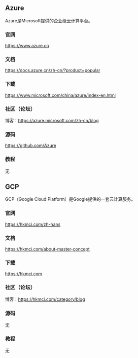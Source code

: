 ## Azure

Azure是Microsoft提供的企业级云计算平台。

### 官网
https://www.azure.cn

### 文档
https://docs.azure.cn/zh-cn/?product=popular

### 下载
https://www.microsoft.com/china/azure/index-en.html

### 社区（论坛）
博客：https://azure.microsoft.com/zh-cn/blog

### 源码
https://github.com/Azure

### 教程
无


## GCP

GCP（Google Cloud Platform）是Google提供的一套云计算服务。

### 官网
https://hkmci.com/zh-hans

### 文档
https://hkmci.com/about-master-concept

### 下载
https://hkmci.com

### 社区（论坛）
博客：https://hkmci.com/category/blog

### 源码
无

### 教程
无

